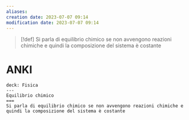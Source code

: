 ```yaml
---
aliases: 
creation date: 2023-07-07 09:14
modification date: 2023-07-07 09:14
---
```


>[!def]
>Si parla di equilibrio chimico se non avvengono reazioni chimiche e quindi la composizione del sistema è costante


# ANKI

```anki
deck: Fisica
---
Equilibrio chimico
===
Si parla di equilibrio chimico se non avvengono reazioni chimiche e quindi la composizione del sistema è costante
```
